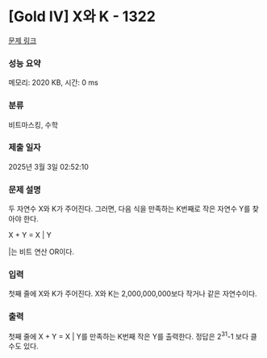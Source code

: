 # [Gold IV] X와 K - 1322 

[문제 링크](https://www.acmicpc.net/problem/1322) 

### 성능 요약

메모리: 2020 KB, 시간: 0 ms

### 분류

비트마스킹, 수학

### 제출 일자

2025년 3월 3일 02:52:10

### 문제 설명

<p>두 자연수 X와 K가 주어진다. 그러면, 다음 식을 만족하는 K번째로 작은 자연수 Y를 찾아야 한다.</p>

<p>X + Y = X | Y</p>

<p>|는 비트 연산 OR이다.</p>

### 입력 

 <p>첫째 줄에 X와 K가 주어진다. X와 K는 2,000,000,000보다 작거나 같은 자연수이다.</p>

### 출력 

 <p>첫째 줄에 X + Y = X | Y를 만족하는 K번째 작은 Y를 출력한다. 정답은 2<sup>31</sup>-1 보다 클 수도 있다.</p>

